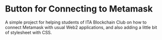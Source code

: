 # Button for Connecting to Metamask

A simple project for helping students of ITA Blockchain Club on how to connect Metamask with usual Web2 applications, and also adding a little bit of stylesheet with CSS.
